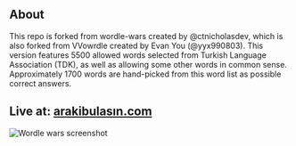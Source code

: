 ## About

This repo is forked from wordle-wars created by @ctnicholasdev, which is also forked from VVowrdle created by Evan You (@yyx990803). This version features 5500 allowed words selected from Turkish Language Association (TDK), as well as allowing some other words in common sense. Approximately 1700 words are hand-picked from this word list as possible correct answers.

## Live at: [arakibulasın.com](https://arakibulasın.com)

![Wordle wars screenshot](https://wordlewars.ctnicholas.dev/screenshot.png)
